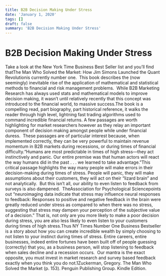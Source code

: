 ```yaml
---
title: B2B Decision Making Under Stress
date: 'January 1, 2020'
tags: []
draft: false
summary: 'B2B Decision Making Under Stress'
---
```


# B2B Decision Making Under Stress

Take a look at the New York Time Business Best Seller list and you’ll find thatThe Man Who Solved the Market: How Jim Simons Launched the Quant Revolutionis currently number one.  This book describes the (now seemingly) inevitable rise of the application of mathematical and statistical methods to financial and risk management problems.  While B2B Marketing Research has always used stats and mathematical models to improve decision making, it wasn’t until relatively recently that this concept was introduced to the financial world, to massive success.The book is a compelling read, part biography, part historical reference, it walks the reader through high level, lightning fast trading algorithms used to command incredible financial returns. A few passages are worth highlighting for market researchers however as they relay an important component of decision making amongst people while under financial duress.  These passages are of particular interest because, when implemented correctly, they can be very powerful to maintain revenue momentum in B2B markets during recessions, or during times of financial difficulty.﻿“Humans are most predictable in times of high stress—they act instinctively and panic. Our entire premise was that human actors will react the way humans did in the past . . . we learned to take advantage.”This critical passage highlights the way many people will make errors in their decision-making during times of stress. People will panic, they will make assumptions about their customers, they will act on their “lizard brain” and not analytically.  But this isn’t all, our ability to even listen to feedback from surveys is also dampened.  TheAssociation for Psychological Sciencepoints out “neuroimaging data indicate that stress may influence neural responses to feedback: Responses to positive and negative feedback in the brain were greatly reduced under stress as compared to when there was no stress, suggesting that stress may dampen your perception of the subjective value of a decision.” That is, not only are you more likely to make a poor decision during stress, you are also less likely to even listen to your customers during times of high stress.Thus NY Times Number One Business Bestseller is a story about how you can create incredible wealth by simply choosing to not listen to your instinct during times of stress. Entire careers, entire businesses, indeed entire fortunes have been built off of people guessing (correctly) that you, as a business person, will stop listening to feedback when sales decline and a recession occurs.  Our mantra is the exact opposite, you must invest in market research and survey based feedback exactly when you think you do not.1Zuckerman, Gregory. The Man Who Solved the Market (p. 153). Penguin Publishing Group. Kindle Edition.
